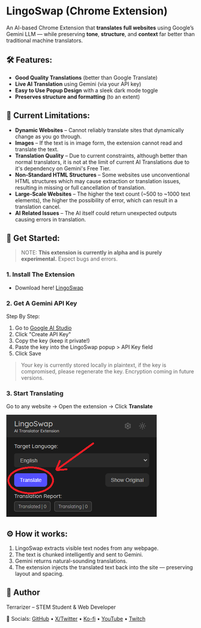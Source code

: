 # LingoSwap (Chrome Extension)

An AI-based Chrome Extension that **translates full websites** using Google’s Gemini LLM — while preserving **tone**, **structure**, and **context** far better than traditional machine translators.

## 🛠 Features:

- **Good Quality Translations** (better than Google Translate)
- **Live AI Translation** using Gemini (via your API key)
- **Easy to Use Popup Design** with a sleek dark mode toggle
- **Preserves structure and formatting** (to an extent)

## 🛑 Current Limitations:

- **Dynamic Websites** – Cannot reliably translate sites that dynamically change as you go through.
- **Images** – If the text is in image form, the extension cannot read and translate the text.
- **Translation Quality** – Due to current constraints, although better than normal translators, it is not at the limit of current AI Translations due to it's dependency on Gemini's Free Tier.
- **Non-Standard HTML Structures** – Some websites use unconventional HTML structures which may cause extraction or translation issues, resulting in missing or full cancellation of translation.
- **Large-Scale Websites** – The higher the text count (~500 to ~1000 text elements), the higher the possibility of error, which can result in a translation cancel.
- **AI Related Issues** – The AI itself could return unexpected outputs causing errors in translation.

## 🚀 Get Started:

> NOTE: **This extension is currently in alpha and is purely experimental.** Expect bugs and errors.

### 1. Install The Extension
- Download here! [LingoSwap](nolinkyet) <!-- need a link for this bruh -->

### 2. Get A Gemini API Key
Step By Step:
1. Go to [Google AI Studio](https://aistudio.google.com/app/apikey)
2. Click "Create API Key"
3. Copy the key (keep it private!)
4. Paste the key into the LingoSwap popup > API Key field
5. Click Save
>  Your key is currently stored locally in plaintext, if the key is compromised, please regenerate the key. Encryption coming in future versions.

### 3. Start Translating  
Go to any website → Open the extension → Click **Translate**

![LingoSwap Popup](Images/popup2.PNG)

## ⚙️ How it works:
1. LingoSwap extracts visible text nodes from any webpage.
2. The text is chunked intelligently and sent to Gemini.
3. Gemini returns natural-sounding translations.
4. The extension injects the translated text back into the site — preserving layout and spacing.

## 👋 Author
Terrarizer – STEM Student & Web Developer

📱 Socials: [GitHub](https://github.com/Terrarizer03) • [X/Twitter](https://x.com/Terrarizer_) • [Ko-fi](https://ko-fi.com/terrarizer) • [YouTube](https://www.youtube.com/@terrarizer3) • [Twitch](https://www.twitch.tv/terrarizer_) 